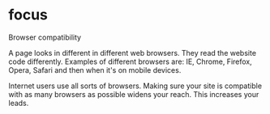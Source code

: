 # focus


Browser compatibility

A page looks in different in different web browsers. They read the website code differently. Examples of different browsers are:  IE, Chrome, Firefox, Opera, Safari and then when it's on mobile devices.

Internet users use all sorts of browsers. Making sure your site is compatible with as many browsers as possible widens your reach. This increases your leads. 
